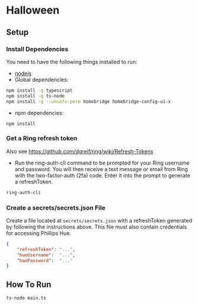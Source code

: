 # Halloween

## Setup

### Install Dependencies

You need to have the following things installed to run:
* [nodejs](https://nodejs.org/en/)
* Global dependencies:
```bash
npm install -g typescript
npm install -g ts-node
npm install -g --unsafe-perm homebridge homebridge-config-ui-x
```
* npm dependencies:
```
npm install
```

### Get a Ring refresh token

Also see https://github.com/dgreif/ring/wiki/Refresh-Tokens

* Run the ring-auth-cli command to be prompted for your Ring username and password. You will then receive a text message or email from Ring with the two-factor-auth (2fa) code. Enter it into the prompt to generate a refreshToken.

```bash
ring-auth-cli
```

### Create a secrets/secrets.json File

Create a file located at ```secrets/secrets.json``` with a refreshToken generated by following the instructions above. This file must also contain credentials for accessing Phillips Hue.

```json
{
    "refreshToken": "...",
    "hueUsername":  "...",
    "huePassword":  "..."
}
```

## How To Run
```
ts-node main.ts
```
